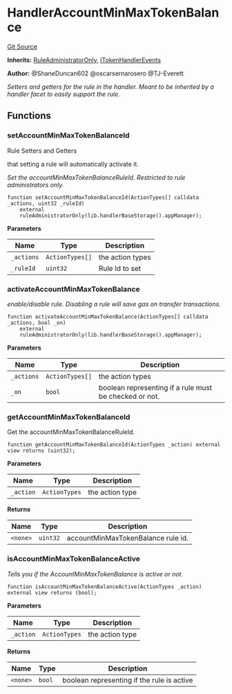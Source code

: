 # HandlerAccountMinMaxTokenBalance
[Git Source](https://github.com/thrackle-io/tron/blob/b7e3c80b9894bc0c1005dc8b0adb631c487f2598/src/client/token/handler/ruleContracts/HandlerAccountMinMaxTokenBalance.sol)

**Inherits:**
[RuleAdministratorOnly](/src/protocol/economic/RuleAdministratorOnly.sol/contract.RuleAdministratorOnly.md), [ITokenHandlerEvents](/src/common/IEvents.sol/interface.ITokenHandlerEvents.md)

**Author:**
@ShaneDuncan602 @oscarsernarosero @TJ-Everett

*Setters and getters for the rule in the handler. Meant to be inherited by a handler
facet to easily support the rule.*


## Functions
### setAccountMinMaxTokenBalanceId

Rule Setters and Getters

that setting a rule will automatically activate it.

*Set the accountMinMaxTokenBalanceRuleId. Restricted to rule administrators only.*


```solidity
function setAccountMinMaxTokenBalanceId(ActionTypes[] calldata _actions, uint32 _ruleId)
    external
    ruleAdministratorOnly(lib.handlerBaseStorage().appManager);
```
**Parameters**

|Name|Type|Description|
|----|----|-----------|
|`_actions`|`ActionTypes[]`|the action types|
|`_ruleId`|`uint32`|Rule Id to set|


### activateAccountMinMaxTokenBalance

*enable/disable rule. Disabling a rule will save gas on transfer transactions.*


```solidity
function activateAccountMinMaxTokenBalance(ActionTypes[] calldata _actions, bool _on)
    external
    ruleAdministratorOnly(lib.handlerBaseStorage().appManager);
```
**Parameters**

|Name|Type|Description|
|----|----|-----------|
|`_actions`|`ActionTypes[]`|the action types|
|`_on`|`bool`|boolean representing if a rule must be checked or not.|


### getAccountMinMaxTokenBalanceId

Get the accountMinMaxTokenBalanceRuleId.


```solidity
function getAccountMinMaxTokenBalanceId(ActionTypes _action) external view returns (uint32);
```
**Parameters**

|Name|Type|Description|
|----|----|-----------|
|`_action`|`ActionTypes`|the action type|

**Returns**

|Name|Type|Description|
|----|----|-----------|
|`<none>`|`uint32`|accountMinMaxTokenBalance rule id.|


### isAccountMinMaxTokenBalanceActive

*Tells you if the AccountMinMaxTokenBalance is active or not.*


```solidity
function isAccountMinMaxTokenBalanceActive(ActionTypes _action) external view returns (bool);
```
**Parameters**

|Name|Type|Description|
|----|----|-----------|
|`_action`|`ActionTypes`|the action type|

**Returns**

|Name|Type|Description|
|----|----|-----------|
|`<none>`|`bool`|boolean representing if the rule is active|


